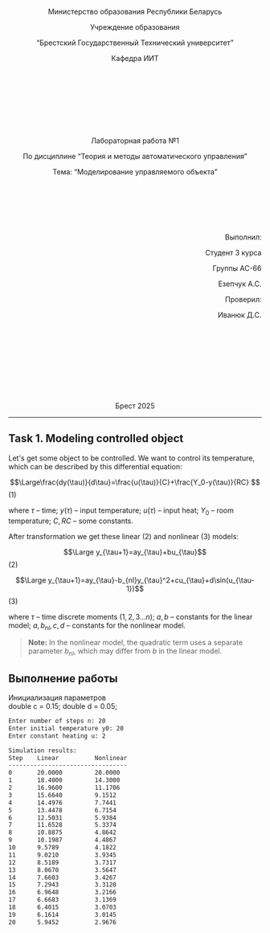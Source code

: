 <p align="center"> Министерство образования Республики Беларусь</p>
<p align="center">Учреждение образования</p>
<p align="center">“Брестский Государственный Технический университет”</p>
<p align="center">Кафедра ИИТ</p>
<br><br><br><br><br><br><br>
<p align="center">Лабораторная работа №1</p>
<p align="center">По дисциплине “Теория и методы автоматического управления”</p>
<p align="center">Тема: “Моделирование управляемого объекта”</p>
<br><br><br><br><br>
<p align="right">Выполнил:</p>
<p align="right">Студент 3 курса</p>
<p align="right">Группы АС-66</p>
<p align="right">Езепчук А.С.</p>
<p align="right">Проверил:</p>
<p align="right">Иванюк Д.С.</p>
<br><br><br><br><br><br><br><br>
<p align="center">Брест 2025</p>

---
## Task 1. Modeling controlled object
Let's get some object to be controlled. We want to control its temperature, which can be described by this differential equation:

$$\Large\frac{dy(\tau)}{d\tau}=\frac{u(\tau)}{C}+\frac{Y_0-y(\tau)}{RC} $$ (1)

where $\tau$ – time; $y(\tau)$ – input temperature; $u(\tau)$ – input heat; $Y_0$ – room temperature; $C,RC$ – some constants.

After transformation we get these linear (2) and nonlinear (3) models:

$$\Large y_{\tau+1}=ay_{\tau}+bu_{\tau}$$ (2)

$$\Large y_{\tau+1}=ay_{\tau}-b_{nl}y_{\tau}^2+cu_{\tau}+d\sin(u_{\tau-1})$$ (3)

where $\tau$ – time discrete moments ($1,2,3{\dots}n$); $a,b$ – constants for the linear model; $a,b_{nl},c,d$ – constants for the nonlinear model.

> **Note:** In the nonlinear model, the quadratic term uses a separate parameter $b_{nl}$, which may differ from $b$ in the linear model.

## Выполнение работы
Инициализация параметров  
double c = 0.15;
double d = 0.05;

```bash
Enter number of steps n: 20
Enter initial temperature y0: 20   
Enter constant heating u: 2

Simulation results:
Step    Linear          Nonlinear  
---------------------------------  
0       20.0000         20.0000    
1       18.4000         14.3000    
2       16.9600         11.1706    
3       15.6640         9.1512     
4       14.4976         7.7441     
5       13.4478         6.7154     
6       12.5031         5.9384     
7       11.6528         5.3374     
8       10.8875         4.8642     
9       10.1987         4.4867     
10      9.5789          4.1822     
11      9.0210          3.9345     
12      8.5189          3.7317     
13      8.0670          3.5647     
14      7.6603          3.4267     
15      7.2943          3.3120     
16      6.9648          3.2166     
17      6.6683          3.1369     
18      6.4015          3.0703     
19      6.1614          3.0145     
20      5.9452          2.9676
```